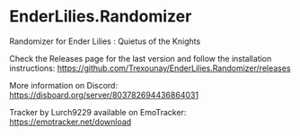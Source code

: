 # EnderLilies.Randomizer
Randomizer for Ender Lilies : Quietus of the Knights

Check the Releases page for the last version and follow the installation instructions: https://github.com/Trexounay/EnderLilies.Randomizer/releases

More information on Discord: https://disboard.org/server/803782694436864031

Tracker by Lurch9229 available on EmoTracker: https://emotracker.net/download
